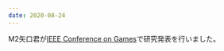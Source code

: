 ```yaml
---
date: 2020-08-24
---
```

M2矢口君が<a href="https://ieee-cog.org/2020/">IEEE Conference on Games</a>で研究発表を行いました。 
